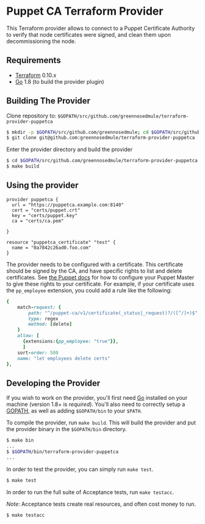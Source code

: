 Puppet CA Terraform Provider
=============================

This Terraform provider allows to connect to a Puppet Certificate Authority to verify that node certificates were signed, and clean them upon decommissioning the node.


Requirements
------------

-	[Terraform](https://www.terraform.io/downloads.html) 0.10.x
-	[Go](https://golang.org/doc/install) 1.8 (to build the provider plugin)

Building The Provider
---------------------

Clone repository to: `$GOPATH/src/github.com/greennosedmule/terraform-provider-puppetca`

```sh
$ mkdir -p $GOPATH/src/github.com/greennosedmule; cd $GOPATH/src/github.com/greennosedmule
$ git clone git@github.com:greennosedmule/terraform-provider-puppetca
```

Enter the provider directory and build the provider

```sh
$ cd $GOPATH/src/github.com/greennosedmule/terraform-provider-puppetca
$ make build
```

Using the provider
----------------------

```hcl
provider puppetca {
  url = "https://puppetca.example.com:8140"
  cert = "certs/puppet.crt"
  key = "certs/puppet.key"
  ca = "certs/ca.pem"

}

resource "puppetca_certificate" "test" {
  name = "0a7842c26ad0.foo.com"
}
```


The provider needs to be configured with a certificate. This certificate
should be signed by the CA, and have specific rights to list and delete
certificates. See [the Puppet docs](https://puppet.com/docs/puppetserver/5.3/config_file_auth.html)
for how to configure your Puppet Master to give these rights to your
certificate. For example, if your certificate uses the `pp_employee` extension,
you could add a rule like the following:

```ruby
{                                                                         
    match-request: {
        path: "^/puppet-ca/v1/certificate(_status|_request)?/([^/]+)$"
        type: regex
        method: [delete]
    }
    allow: [
      {extensions:{pp_employee: "true"}},
      ]
    sort-order: 500
    name: "let employees delete certs"
},
```


Developing the Provider
---------------------------

If you wish to work on the provider, you'll first need [Go](http://www.golang.org) installed on your machine (version 1.8+ is *required*). You'll also need to correctly setup a [GOPATH](http://golang.org/doc/code.html#GOPATH), as well as adding `$GOPATH/bin` to your `$PATH`.

To compile the provider, run `make build`. This will build the provider and put the provider binary in the `$GOPATH/bin` directory.

```sh
$ make bin
...
$ $GOPATH/bin/terraform-provider-puppetca
...
```

In order to test the provider, you can simply run `make test`.

```sh
$ make test
```

In order to run the full suite of Acceptance tests, run `make testacc`.

*Note:* Acceptance tests create real resources, and often cost money to run.

```sh
$ make testacc
```
